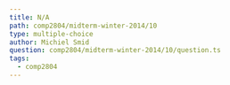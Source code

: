 ```yaml
---
title: N/A
path: comp2804/midterm-winter-2014/10
type: multiple-choice
author: Michiel Smid
question: comp2804/midterm-winter-2014/10/question.ts
tags:
  - comp2804
---
```

